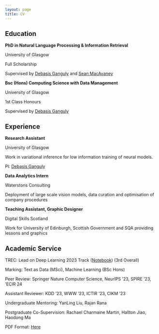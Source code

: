 ```yaml
---
layout: page
title: CV
---
```


<h2>Education</h2>

<b>PhD in Natural Language Processing & Information Retrieval</b>

University of Glasgow 

Full Scholarship

Supervised by <a href="https://gdebasis.github.io/">Debasis Ganguly</a> and <a href="https://macavaney.us/">Sean MacAvaney</a>

<b>Bsc (Hons) Computing Science with Data Management</b>

University of Glasgow 

1st Class Honours

Supervised by <a href="https://gdebasis.github.io/">Debasis Ganguly</a>

<h2>Experience</h2>

<b>Research Assistant</b>

University of Glasgow 

Work in variational inference for low information training of neural models.

PI: <a href="https://gdebasis.github.io/">Debasis Ganguly</a>

<b>Data Analytics Intern</b>

Waterstons Consulting 

Deployment of large scale vision models, data curation and optimisation of company procedures

<b>Teaching Assistant, Graphic Designer</b>

Digital Skills Scotland

Work for University of Edinburgh, Scottish Government and SQA providing lessons and graphics

<h2>Academic Service</h2>

TREC: Lead on Deep Learning 2023 Track (<a href='https://parry-parry.github.io/assets/pdf/dl23.pdf'>Notebook</a>) (3rd Overall)

Marking: Text as Data (MSci), Machine Learning (BSc Hons)

Peer Review: Springer Nature Computer Science, NeurIPS ’23, SPIRE ’23, ’ECIR 24

Assistant Reviewer: KDD ’23, WWW ’23, ICTIR ’23, CIKM ’23

Undergraduate Mentoring: YanLing Liu, Rajan Rana

Postgraduate Co-Supervision: Rachael Charmaine Martin, Hallton Jiao, Haodong Ma

PDF Format: <a href='https://parry-parry.github.io/assets/pdf/cv.pdf'>Here</a>